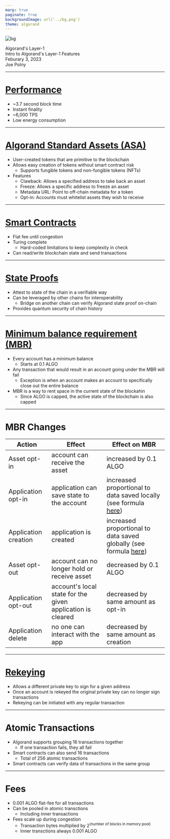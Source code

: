 ```yaml
---
marp: true
paginate: true
backgroundImage: url('../bg.png')
theme: algorand
---
```

![bg](../title_bg.png)
<div id='title'>Algorand's Layer-1</div>
<div id='subtitle'>Intro to Algorand's Layer-1 Features</div>
<div id='date'>Feburary 3, 2023</div>
<div id='name'>Joe Polny</div>

---
# [Performance](https://developer.algorand.org/docs/get-started/basics/why_algorand/#performance)

* ~3.7 second block time
* Instant finality
* ~6,000 TPS
* Low energy consumption

<!--
The average TPS right now is between 10-20 (for most chains, including Algorand). The fee is subject to increase under congestion
-->

---

# [Algorand Standard Assets (ASA)](https://www.algorand.com/technology#ALGORAND-STANDARD-ASSETS)

* User-created tokens that are primitive to the blockchain
* Allows easy creation of tokens without smart contract risk
  * Supports fungible tokens and non-fungible tokens (NFTs)
* Features
  * Clawback: Allows a specified address to take back an asset
  * Freeze: Allows a specific address to freeze an asset
  * Metadata URL: Point to off-chain metadata for a token
  * Opt-in: Accounts must whitelist assets they wish to receive

---

# [Smart Contracts](https://www.algorand.com/technology#SMART-CONTRACTS-&-AVM)

* Flat fee until congestion
* Turing complete
  * Hard-coded limitations to keep complexity in check
* Can read/write blockchain state and send transactions

---

# [State Proofs](https://developer.algorand.org/docs/get-details/stateproofs/)

* Attest to state of the chain in a verifiable way
* Can be leveraged by other chains for interoperability
  * Bridge on another chain can verify Algorand state proof on-chain
* Provides quantum security of chain history

---

# [Minimum balance requirement (MBR)](https://developer.algorand.org/docs/get-details/accounts/#minimum-balance)

* Every account has a minimum balance
  * Starts at 0.1 ALGO
* Any transaction that would result in an account going under the MBR will fail
  * Exception is when an account makes an account to specifically close out the entire balance
* MBR is a way to rent space in the current state of the blockahin
  * Since ALGO is capped, the active state of the blockchain is also capped

---
<style scoped>
table {
  font-size: 20px;
}
</style>
# MBR Changes

| Action | Effect | Effect on MBR |
| ------ | ------ | ------------- |
| Asset opt-in | account can receive the asset | increased by 0.1 ALGO |
| Application opt-in | application can save state to the account | increased proportional to data saved locally (see formula [here](https://developer.algorand.org/docs/get-details/dapps/smart-contracts/apps/#minimum-balance-requirement-for-a-smart-contract)) |
| Application creation | application is created | increased proportional to data saved globally (see formula [here](https://developer.algorand.org/docs/get-details/dapps/smart-contracts/apps/#minimum-balance-requirement-for-a-smart-contract)) |
| Asset opt-out | account can no longer hold or receive asset | decreased by 0.1 ALGO |
| Application opt-out | account's local state for the given application is cleared | decreased by same amount as opt-in |
| Application delete   | no one can interact with the app | decreased by same amount as creation |

---

# [Rekeying](https://www.algorand.com/technology#REKEYING)

* Allows a different private key to sign for a given address
* Once an account is rekeyed the original private key can no longer sign transactions
* Rekeying can be initiated with any regular transaction

---

# Atomic Transactions

* Algorand supports grouping 16 transactions together
  * If one transaction fails, they all fail
* Smart contracts can also send 16 transactions
  * Total of 256 atomic transactions
* Smart contracts can verify data of transactions in the same group

---

# Fees

* 0.001 ALGO flat-fee for all transactions
* Can be pooled in atomic transctions
  * Including inner transactions
* Fees scale up during congestion
  * Transaction bytes multiplied by 2<sup>(number of blocks in memory pool)</sup>
  * Inner transctions always 0.001 ALGO
